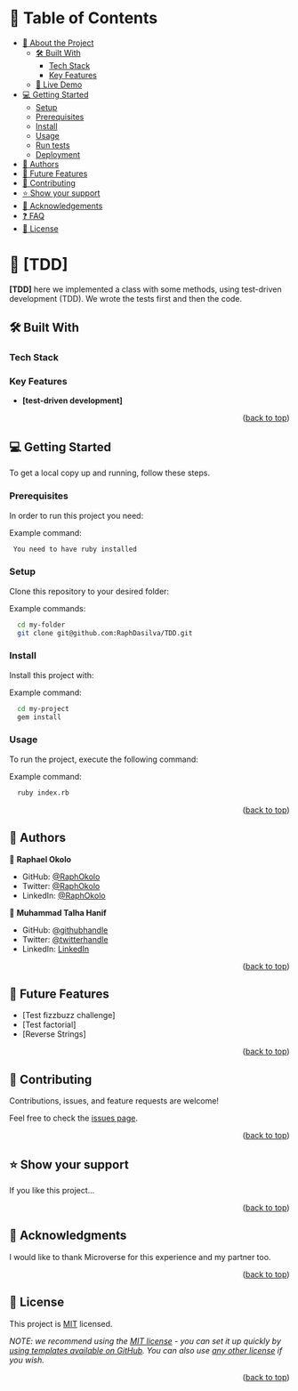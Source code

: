 
<!--
HOW TO USE:
This is an example of how you may give instructions on setting up your project locally.

Modify this file to match your project and remove sections that don't apply.

REQUIRED SECTIONS:
- Table of Contents
- About the Project
  - Built With
  - Live Demo
- Getting Started
- Authors
- Future Features
- Contributing
- Show your support
- Acknowledgements
- License

After you're finished please remove all the comments and instructions!
-->


<!-- TABLE OF CONTENTS -->

# 📗 Table of Contents

- [📖 About the Project](#about-project)
  - [🛠 Built With](#built-with)
    - [Tech Stack](#tech-stack)
    - [Key Features](#key-features)
  - [🚀 Live Demo](#live-demo)
- [💻 Getting Started](#getting-started)
  - [Setup](#setup)
  - [Prerequisites](#prerequisites)
  - [Install](#install)
  - [Usage](#usage)
  - [Run tests](#run-tests)
  - [Deployment](#triangular_flag_on_post-deployment)
- [👥 Authors](#authors)
- [🔭 Future Features](#future-features)
- [🤝 Contributing](#contributing)
- [⭐️ Show your support](#support)
- [🙏 Acknowledgements](#acknowledgements)
- [❓ FAQ](#faq)
- [📝 License](#license)

<!-- PROJECT DESCRIPTION -->

# 📖 [TDD] <a name="about-project"></a>

**[TDD]**  here we implemented a class with some methods, using test-driven development (TDD). We wrote the tests first and then the code.

## 🛠 Built With <a name="built-with"></a>

### Tech Stack <a name="tech-stack"></a>


<!-- <details> -->
  <!-- <summary>Server</summary>
  <ul>
    <li><a href="ruby-lang.org/en/">Ruby</a></li>
  </ul>
</details>



<!-- Features -->

### Key Features <a name="key-features"></a>


- **[test-driven development]**


<p align="right">(<a href="#readme-top">back to top</a>)</p>


<!-- GETTING STARTED -->

## 💻 Getting Started <a name="getting-started"></a>


To get a local copy up and running, follow these steps.

### Prerequisites

In order to run this project you need:


Example command:

```sh
 You need to have ruby installed
```


### Setup

Clone this repository to your desired folder:


Example commands:

```sh
  cd my-folder
  git clone git@github.com:RaphDasilva/TDD.git
```


### Install

Install this project with:


Example command:

```sh
  cd my-project
  gem install
```


### Usage

To run the project, execute the following command:


Example command:

```sh
  ruby index.rb
```



<p align="right">(<a href="#readme-top">back to top</a>)</p>

<!-- AUTHOR -->

## 👥 Authors <a name="authors"></a>



👤 **Raphael Okolo**

- GitHub: [@RaphOkolo](https://github.com/RaphDasilva)
- Twitter: [@RaphOkolo](https://twitter.com/RaphOkolo)
- LinkedIn: [@RaphOkolo](https://www.linkedin.com/in/RaphOkolo/)

👤 **Muhammad Talha Hanif**

  - GitHub: [@githubhandle](https://github.com/Talha-Hanif5666)
  - Twitter: [@twitterhandle](https://twitter.com/TalhaHa45039660?t=R4git6jFgsysI4xPxmN-ag&s=09)
  - LinkedIn: [LinkedIn](https://www.linkedin.com/in/muhammad-talha-hanif-6b1355116)

<p align="right">(<a href="#readme-top">back to top</a>)</p>


## 🤝 Future Features <a name="future-features"></a>
-   [Test fizzbuzz challenge]
-   [Test factorial]
-   [Reverse Strings]

<p align="right">(<a href="#readme-top">back to top</a>)</p>


<!-- CONTRIBUTING -->

## 🤝 Contributing <a name="contributing"></a>

Contributions, issues, and feature requests are welcome!

Feel free to check the [issues page](../../issues/).

<p align="right">(<a href="#readme-top">back to top</a>)</p>

<!-- SUPPORT -->

## ⭐️ Show your support <a name="support"></a>


If you like this project...

<p align="right">(<a href="#readme-top">back to top</a>)</p>

<!-- ACKNOWLEDGEMENTS -->

## 🙏 Acknowledgments <a name="acknowledgements"></a>


I would like to thank Microverse for this experience
and my partner too.

<p align="right">(<a href="#readme-top">back to top</a>)</p>

<!-- FAQ (optional) -->

<!-- ## ❓ FAQ <a name="faq"></a>

> Add at least 2 questions new developers would ask when they decide to use your project.

- **[Question_1]**

  - [Answer_1]

- **[Question_2]**

  - [Answer_2]

<p align="right">(<a href="#readme-top">back to top</a>)</p> -->

<!-- LICENSE -->

## 📝 License <a name="license"></a>

This project is [MIT](./LICENSE) licensed.

_NOTE: we recommend using the [MIT license](https://choosealicense.com/licenses/mit/) - you can set it up quickly by [using templates available on GitHub](https://docs.github.com/en/communities/setting-up-your-project-for-healthy-contributions/adding-a-license-to-a-repository). You can also use [any other license](https://choosealicense.com/licenses/) if you wish._

<p align="right">(<a href="#readme-top">back to top</a>)</p>

